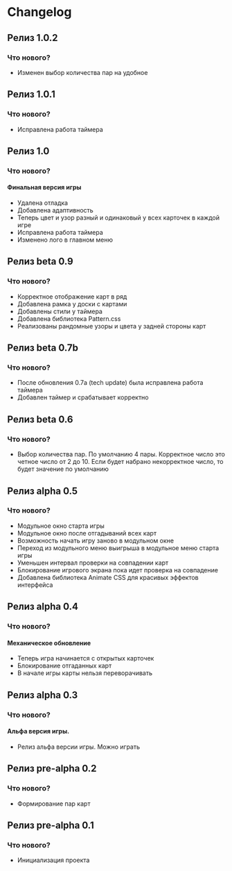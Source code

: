 # Changelog

## Релиз 1.0.2

### Что нового?

- Изменен выбор количества пар на удобное

## Релиз 1.0.1

### Что нового?

- Исправлена работа таймера

## Релиз 1.0

### Что нового?

#### Финальная версия игры

- Удалена отладка
- Добавлена адаптивность
- Теперь цвет и узор разный и одинаковый у всех карточек в каждой игре
- Исправлена работа таймера
- Изменено лого в главном меню

## Релиз beta 0.9

### Что нового?

- Корректное отображение карт в ряд
- Добавлена рамка у доски с картами
- Добавлены стили у таймера
- Добавлена библиотека Pattern.css
- Реализованы рандомные узоры и цвета у задней стороны карт

## Релиз beta 0.7b

### Что нового?

- После обновления 0.7a (tech update) была исправлена работа таймера
- Добавлен таймер и срабатывает корректно

## Релиз beta 0.6

### Что нового?

- Выбор количества пар. По умолчанию 4 пары.
  Корректное число это четное число от 2 до 10.
  Если будет набрано некорректное число, то будет значение по умолчанию

## Релиз alpha 0.5

### Что нового?

- Модульное окно старта игры
- Модульное окно после отгадываний всех карт
- Возможность начать игру заново в модульном окне
- Переход из модульного меню выигрыша в модульное меню старта игры
- Уменьшен интервал проверки на совпадении карт
- Блокирование игрового экрана пока идет проверка на совпадение
- Добавлена библиотека Animate CSS для красивых эффектов интерфейса

## Релиз alpha 0.4

### Что нового?

#### Механическое обновление

- Теперь игра начинается с открытых карточек
- Блокирование отгаданных карт
- В начале игры карты нельзя переворачивать

## Релиз alpha 0.3

### Что нового?

#### Альфа версия игры.

- Релиз альфа версии игры. Можно играть

## Релиз pre-alpha 0.2

### Что нового?

- Формирование пар карт

## Релиз pre-alpha 0.1

### Что нового?

- Инициализация проекта
